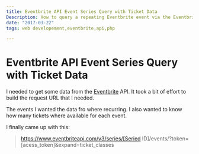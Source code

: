 ```yaml
---
title: Eventbrite API Event Series Query with Ticket Data
Description: How to query a repeating Eventbrite event via the Eventbrite API and get available remaining tickets.
date: "2017-03-22"
tags: web developement,eventbrite,api,php

---
```

# Eventbrite API Event Series Query with Ticket Data

I needed to get some data from the [Eventbrite](https://www.eventbrite.co.uk/) API. It took a bit of effort to build the request URL that I needed.

The events I wanted the data fro where recurring. I also wanted to know how many tickets where available for each event.

I finally came up with this:

> https://www.eventbriteapi.com/v3/series/[Seried ID]/events/?token=[acess_token]&expand=ticket_classes
